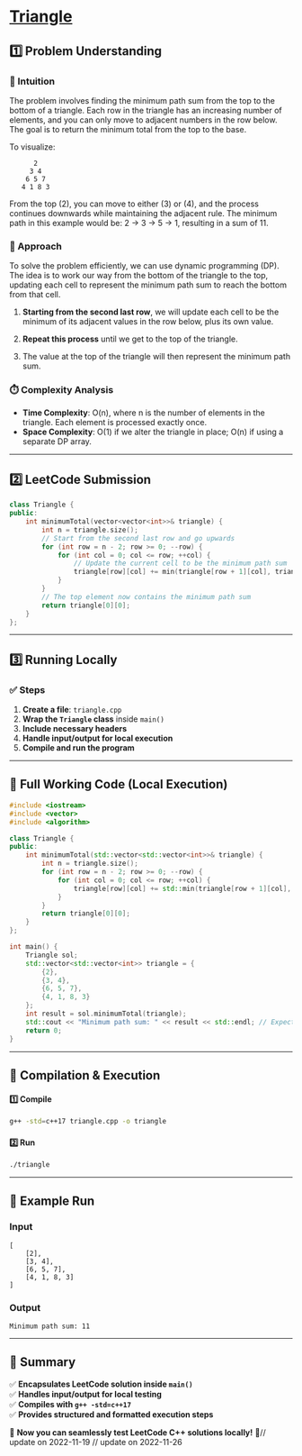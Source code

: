 # **[Triangle](https://leetcode.com/problems/triangle/description/)**  

## **1️⃣ Problem Understanding**  
### **📌 Intuition**  
The problem involves finding the minimum path sum from the top to the bottom of a triangle. Each row in the triangle has an increasing number of elements, and you can only move to adjacent numbers in the row below. The goal is to return the minimum total from the top to the base.

To visualize:
```
      2
     3 4
    6 5 7
   4 1 8 3
```
From the top (2), you can move to either (3) or (4), and the process continues downwards while maintaining the adjacent rule. The minimum path in this example would be: 2 → 3 → 5 → 1, resulting in a sum of 11.

### **🚀 Approach**  
To solve the problem efficiently, we can use dynamic programming (DP). The idea is to work our way from the bottom of the triangle to the top, updating each cell to represent the minimum path sum to reach the bottom from that cell.

1. **Starting from the second last row**, we will update each cell to be the minimum of its adjacent values in the row below, plus its own value.
  
2. **Repeat this process** until we get to the top of the triangle.

3. The value at the top of the triangle will then represent the minimum path sum.

### **⏱️ Complexity Analysis**  
- **Time Complexity**: O(n), where n is the number of elements in the triangle. Each element is processed exactly once.
- **Space Complexity**: O(1) if we alter the triangle in place; O(n) if using a separate DP array.

---  

## **2️⃣ LeetCode Submission**  
```cpp
class Triangle {
public:
    int minimumTotal(vector<vector<int>>& triangle) {
        int n = triangle.size();
        // Start from the second last row and go upwards
        for (int row = n - 2; row >= 0; --row) {
            for (int col = 0; col <= row; ++col) {
                // Update the current cell to be the minimum path sum
                triangle[row][col] += min(triangle[row + 1][col], triangle[row + 1][col + 1]);
            }
        }
        // The top element now contains the minimum path sum
        return triangle[0][0];
    }
};  
```  

---  

## **3️⃣ Running Locally**  
### **✅ Steps**  
1. **Create a file**: `triangle.cpp`  
2. **Wrap the `Triangle` class** inside `main()`  
3. **Include necessary headers**  
4. **Handle input/output for local execution**  
5. **Compile and run the program**  

---  

## **📝 Full Working Code (Local Execution)**  
```cpp
#include <iostream>
#include <vector>
#include <algorithm>

class Triangle {
public:
    int minimumTotal(std::vector<std::vector<int>>& triangle) {
        int n = triangle.size();
        for (int row = n - 2; row >= 0; --row) {
            for (int col = 0; col <= row; ++col) {
                triangle[row][col] += std::min(triangle[row + 1][col], triangle[row + 1][col + 1]);
            }
        }
        return triangle[0][0];
    }
};

int main() {
    Triangle sol;
    std::vector<std::vector<int>> triangle = {
        {2},
        {3, 4},
        {6, 5, 7},
        {4, 1, 8, 3}
    };
    int result = sol.minimumTotal(triangle);
    std::cout << "Minimum path sum: " << result << std::endl; // Expected output: 11
    return 0;
}
```  

---  

## **🔧 Compilation & Execution**  
#### **1️⃣ Compile**  
```bash
g++ -std=c++17 triangle.cpp -o triangle
```  

#### **2️⃣ Run**  
```bash
./triangle
```  

---  

## **🎯 Example Run**  
### **Input**  
```
[
    [2],
    [3, 4],
    [6, 5, 7],
    [4, 1, 8, 3]
]
```  
### **Output**  
```
Minimum path sum: 11
```  

---  

## **📌 Summary**  
✅ **Encapsulates LeetCode solution inside `main()`**  
✅ **Handles input/output for local testing**  
✅ **Compiles with `g++ -std=c++17`**  
✅ **Provides structured and formatted execution steps**  

🚀 **Now you can seamlessly test LeetCode C++ solutions locally!** 🚀// update on 2022-11-19
// update on 2022-11-26

